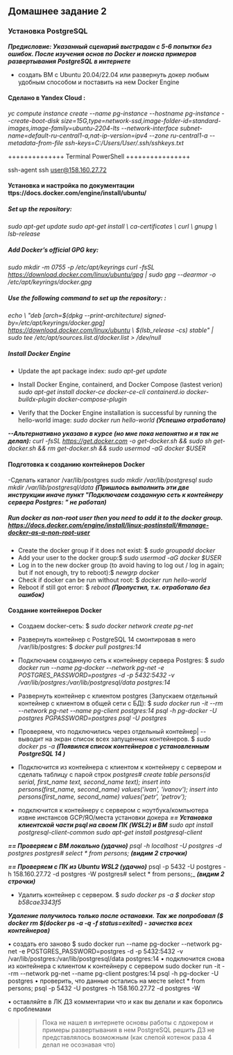 
## Домашнее задание 2

###   Установка PostgreSQL
***Предисловие: Указанный сценарий выстрадан с 5-6 попытки без ошибок. После изучения основ по Docker и поиска примеров развертывания PostgreSQL в интернете***

 - создать ВМ с Ubuntu 20.04/22.04 или развернуть докер любым удобным способом и поставить на нем Docker Engine
#### Сделано в Yandex Cloud :
_yc compute instance create --name pg-instance --hostname pg-instance --create-boot-disk size=15G,type=network-ssd,image-folder-id=standard-images,image-family=ubuntu-2204-lts --network-interface subnet-name=default-ru-central1-a,nat-ip-version=ipv4 --zone ru-central1-a --metadata-from-file ssh-keys=C:/Users/User/.ssh/sshkeys.txt_
  
++++++++++++++ Terminal PowerShell ++++++++++++++++
 
  ssh-agent
  ssh user@158.160.27.72
  
 #### Установка и настройка по документации ttps://docs.docker.com/engine/install/ubuntu/ 

##### Set up the repository: 
 _sudo apt-get update
 sudo apt-get install \\
    ca-certificates \\
    curl \\
    gnupg \\
    lsb-release_

##### Add Docker’s official GPG key:  
_sudo mkdir -m 0755 -p /etc/apt/keyrings
 curl -fsSL https://download.docker.com/linux/ubuntu/gpg | sudo gpg --dearmor -o /etc/apt/keyrings/docker.gpg_

##### Use the following command to set up the repository: : 
_echo \\
  "deb [arch=$(dpkg --print-architecture) signed-by=/etc/apt/keyrings/docker.gpg] https://download.docker.com/linux/ubuntu \\
  $(lsb_release -cs) stable" | sudo tee /etc/apt/sources.list.d/docker.list > /dev/null_

##### Install Docker Engine
 - Update the apt package index:
 _sudo apt-get update_

 - Install Docker Engine, containerd, and Docker Compose (lastest verion)
 _sudo apt-get install docker-ce docker-ce-cli containerd.io docker-buildx-plugin docker-compose-plugin_
 
 - Verify that the Docker Engine installation is successful by running the hello-world image:
 _sudo docker run hello-world_
***(Успешно отработало)***

***--Альтернативно указано в курсе (но мне пока непонятно и я так не делал):*** _curl -fsSL https://get.docker.com -o get-docker.sh && sudo sh get-docker.sh && rm get-docker.sh && sudo usermod -aG docker $USER_


 #### Подготовка к созданию контейнеров Docker 
 -Сделать каталог /var/lib/postgres
_sudo mkdir /var/lib/postgresql
sudo mkdir /var/lib/postgresql/data_
***(Пришлось выполнить эти две инструкции иначе пункт "Подключаем созданную сеть к контейнеру сервера Postgres: " не работал)***

#####  Run docker as non-root user then you need to add it to the docker group. https://docs.docker.com/engine/install/linux-postinstall/#manage-docker-as-a-non-root-user
- Create the docker group if it does not exist: $ _sudo groupadd docker_
- Add your user to the docker group:$ _sudo usermod -aG docker $USER_
 - Log in to the new docker group (to avoid having to log out / log in again; but if not enough, try to reboot):$ _newgrp docker_
- Check if docker can be run without root: $ _docker run hello-world_
- Reboot if still got error: $ _reboot_  ***(Пропустил, т.к. отработало без ошибок)***

 #### Создание контейнеров Docker 
- Создаем docker-сеть: $ _sudo docker network create pg-net_
- Развернуть контейнер с PostgreSQL 14 смонтировав в него /var/lib/postgres:  $ _docker pull postgres:14_ 
- Подключаем созданную сеть к контейнеру сервера Postgres:
 $ _sudo docker run --name pg-docker --network pg-net -e POSTGRES_PASSWORD=postgres -d -p 5432:5432 -v /var/lib/postgres:/var/lib/postgresql/data postgres:14_
 - Развернуть контейнер с клиентом postgres (Запускаем отдельный контейнер с клиентом в общей сети с БД):
 $ _sudo docker run -it --rm --network pg-net --name pg-client postgres:14 psql -h pg-docker -U postgres PGPASSWORD=postgres psql -U postgres_
- Проверяем, что подключились через отдельный контейнер|  -- выводит на экран список всех запущенных контейнеров.
 $ _sudo docker ps -a_
***(Появился список контейнеров с установленным PostgreSQL 14  )***
- Подключится из контейнера с клиентом к контейнеру с сервером и сделать таблицу с парой строк
_postgres#
create table persons(id serial, first_name text, second_name text); 
insert into persons(first_name, second_name) values('ivan', 'ivanov'); 
insert into persons(first_name, second_name) values('petr', 'petrov');_

- подключится к контейнеру с сервером с ноутбука/компьютера извне инстансов GCP/ЯО/места установки докера
***== Установка клиентской части psql на своем ПК (WSL2) и ВМ***
_sudo apt install postgresql-client-common_
_sudo apt-get install postgresql-client_

***== Проверяем с ВМ локально (удачно)***
_psql -h localhost -U postgres -d postgres
postgres#
select * from persons;_ ***(видим 2 строчки)***

***== Проверяем с ПК из Ubuntu WSL2 (удачно)***
psql -p 5432 -U postgres -h 158.160.27.72 -d postgres -W
postgres#
select * from persons;_ ***(видим 2 строчки)***

- Удалить контейнер с сервером.
$ _sudo docker ps -a
$ docker stop b58cae3343f5_

***Удаление получилось только после остановки. 
Так же попробовал    ($ docker rm $(docker ps -a -q -f status=exited) - зачистка всех контейнеров)***

• создать его заново
$ sudo docker run --name pg-docker --network pg-net -e POSTGRES_PASSWORD=postgres -d -p 5432:5432 -v /var/lib/postgres:/var/lib/postgresql/data postgres:14
• подключится снова из контейнера с клиентом к контейнеру с сервером
sudo docker run -it --rm --network pg-net --name pg-client postgres:14 psql -h pg-docker -U postgres
• проверить, что данные остались на месте
select * from persons;
psql -p 5432 -U postgres -h 158.160.27.72 -d postgres -W

• оставляйте в ЛК ДЗ комментарии что и как вы делали и как боролись с проблемами 
>> Пока не нашел в интернете основы работы с лдокером и примеры развертывания в нем PostgreSQL решить ДЗ не представлялось возможным (как слепой котенок раза 4 делал не осознавая что)




<!--stackedit_data:
eyJoaXN0b3J5IjpbLTE1MjQwNDg2MDcsLTE5MDcyOTk2NDddfQ
==
-->